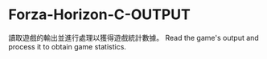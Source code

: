 # Forza-Horizon-C-OUTPUT
讀取遊戲的輸出並進行處理以獲得遊戲統計數據。 Read the game's output and process it to obtain game statistics.
